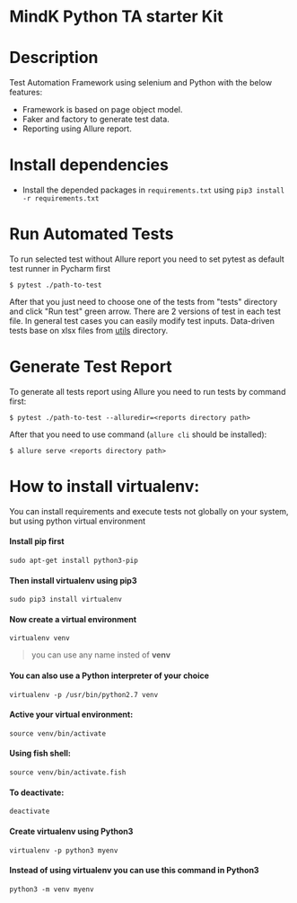 # MindK Python TA starter Kit

Description
=============
Test Automation Framework using selenium and Python with the below features:

* Framework is based on page object model.
* Faker and factory to generate test data.
* Reporting using Allure report.


Install dependencies
=====================
* Install the depended packages in ``requirements.txt`` using ``pip3 install -r requirements.txt``

Run Automated Tests
=====================

To run selected test without Allure report you need to set pytest as default test runner in Pycharm first
```
$ pytest ./path-to-test
```
After that you just need to choose one of the tests from "tests" directory and click "Run test" green arrow. There are 2 versions of test in each test file. In general test cases you can easily modify test inputs. Data-driven tests base on xlsx files from [utils](utils) directory. 

Generate Test Report
=====================

To generate all tests report using Allure you need to run tests by command first:
```
$ pytest ./path-to-test --alluredir=<reports directory path>
```
After that you need to use command (`allure cli` should be installed):
```
$ allure serve <reports directory path>
```


How to install virtualenv:
=====================

You can install requirements and execute tests not globally on your system, but using python virtual environment

#### Install **pip** first

    sudo apt-get install python3-pip

#### Then install **virtualenv** using pip3

    sudo pip3 install virtualenv 

#### Now create a virtual environment 

    virtualenv venv 

>you can use any name insted of **venv**

#### You can also use a Python interpreter of your choice

    virtualenv -p /usr/bin/python2.7 venv
  
#### Active your virtual environment:    
    
    source venv/bin/activate
    
#### Using fish shell:    
    
    source venv/bin/activate.fish

#### To deactivate:

    deactivate

#### Create virtualenv using Python3
    virtualenv -p python3 myenv

#### Instead of using virtualenv you can use this command in Python3
    python3 -m venv myenv